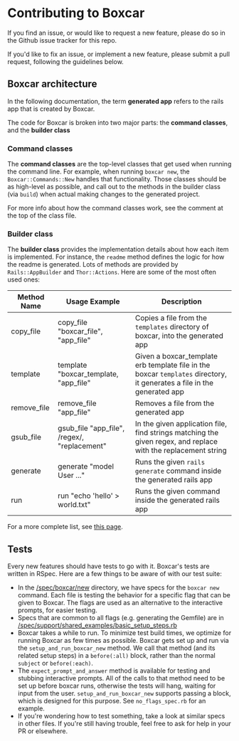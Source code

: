 # Contributing to Boxcar

If you find an issue, or would like to request a new feature, please do so in the Github issue
tracker for this repo.

If you'd like to fix an issue, or implement a new feature, please submit a pull request, following
the guidelines below.

## Boxcar architecture

In the following documentation, the term **generated app** refers to the rails app that is created
by Boxcar.

The code for Boxcar is broken into two major parts: the **command classes**, and the **builder class**

### Command classes

The **command classes** are the top-level classes that get used when running the command line. For
example, when running `boxcar new`, the `Boxcar::Commands::New` handles that functionality. Those
classes should be as high-level as possible, and call out to the methods in the builder class
(via `build`) when actual making changes to the generated project.

For more info about how the command classes work, see the comment at the top of the class file.

### Builder class

The **builder class** provides the implementation details about how each item is implemented. For
instance, the `readme` method defines the logic for how the readme is generated. Lots of methods
are provided by `Rails::AppBuilder` and `Thor::Actions`. Here are some of the most often used ones:

| Method Name | Usage Example | Description |
| --- | --- | --- |
| copy_file | copy_file "boxcar_file", "app_file" | Copies a file from the `templates` directory of boxcar, into the generated app |
| template | template "boxcar_template, "app_file" | Given a boxcar_template erb template file in the boxcar `templates` directory, it generates a file in the generated app |
| remove_file | remove_file "app_file" | Removes a file from the generated app |
| gsub_file | gsub_file "app_file", /regex/, "replacement" | In the given application file, find strings matching the given regex, and replace with the replacement string |
| generate | generate "model User ..." | Runs the given `rails generate` command inside the generated rails app |
| run | run "echo 'hello' > world.txt" | Runs the given command inside the generated rails app

For a more complete list, see [this page](http://www.rubydoc.info/github/wycats/thor/Thor/Actions).

## Tests

Every new features should have tests to go with it. Boxcar's tests are written in RSpec. Here are
a few things to be aware of with our test suite:

- In the [/spec/boxcar/new](/spec/boxcar/new) directory, we have specs for the `boxcar new` command.
  Each file is testing the behavior for a specific flag that can be given to Boxcar. The flags are
  used as an alternative to the interactive prompts, for easier testing.
- Specs that are common to all flags (e.g. generating the Gemfile) are in
  [/spec/support/shared_examples/basic_setup_steps.rb](/spec/support/shared_examples/basic_setup_steps.rb)
- Boxcar takes a while to run. To minimize test build times, we optimize for running Boxcar as
  few times as possible. Boxcar gets set up and run via the `setup_and_run_boxcar_new` method.
  We call that method (and its related setup steps) in a `before(:all)` block, rather than the
  normal `subject` or `before(:each)`.
- The `expect_prompt_and_answer` method is available for testing and stubbing
  interactive prompts. All of the calls to that method need to be set up before
  boxcar runs, otherwise the tests will hang, waiting for input from the user.
  `setup_and_run_boxcar_new` supports passing a block, which is designed for this purpose.
  See `no_flags_spec.rb` for an example.
- If you're wondering how to test something, take a look at similar specs in other files. If you're
  still having trouble, feel free to ask for help in your PR or elsewhere.
